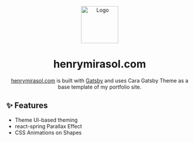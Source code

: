 <div align="center">
  <img alt="Logo" src="https://avatars.githubusercontent.com/u/16920493?s=196&v=4" width="100" />
</div>
<h1 align="center">
  henrymirasol.com
</h1>
<p align="center">
  <a href="https://henrymirasol.com" target="_blank">henrymirasol.com</a> is built with <a href="https://www.gatsbyjs.org/" target="_blank">Gatsby</a> and uses Cara Gatsby Theme as a base template of my portfolio site.
</p>

## ✨ Features

- Theme UI-based theming
- react-spring Parallax Effect
- CSS Animations on Shapes
